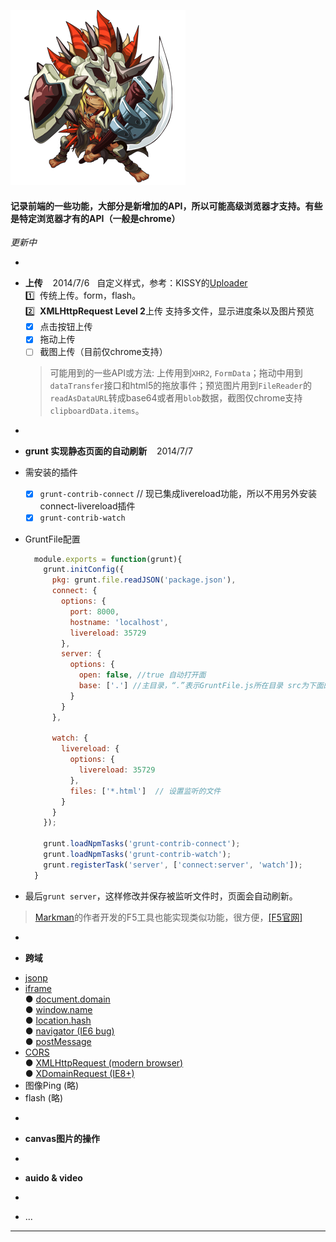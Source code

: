 ![bank](https://raw.githubusercontent.com/iMusic/link/master/assets/bank.png)
#### 记录前端的一些功能，大部分是新增加的API，所以可能高级浏览器才支持。有些是特定浏览器才有的API（一般是chrome）

_更新中_

-
* __上传__  &nbsp;&nbsp;  2014/7/6
   &nbsp;&nbsp;自定义样式，参考：KISSY的[Uploader](http://gallery.kissyui.com/uploader/1.5/guide/index.html)  
    :one: &nbsp;传统上传。form，flash。  
    :two: &nbsp;**XMLHttpRequest Level 2**上传  支持多文件，显示进度条以及图片预览
   - [x] 点击按钮上传
   - [x] 拖动上传
   - [ ] 截图上传（目前仅chrome支持）  

    >  可能用到的一些API或方法: 上传用到`XHR2`, `FormData`；拖动中用到`dataTransfer`接口和html5的拖放事件；预览图片用到`FileReader`的`readAsDataURL`转成base64或者用`blob`数据，截图仅chrome支持`clipboardData.items`。 

-
* __grunt 实现静态页面的自动刷新__ &nbsp;&nbsp;  2014/7/7
* 需安装的插件
   - [x] `grunt-contrib-connect`    // 现已集成livereload功能，所以不用另外安装connect-livereload插件
   - [x] `grunt-contrib-watch`
* GruntFile配置   

  ```javascript
    module.exports = function(grunt){
      grunt.initConfig({
        pkg: grunt.file.readJSON('package.json'),
        connect: {
          options: {
            port: 8000,
            hostname: 'localhost',
            livereload: 35729
          },
          server: {
            options: {
              open: false, //true 自动打开面
              base: ['.'] //主目录，“.”表示GruntFile.js所在目录 src为下面的src目录
            }
          }
        },

        watch: {
          livereload: {
            options: {
              livereload: 35729
            },
            files: ['*.html']  // 设置监听的文件
          }
        }
      });

      grunt.loadNpmTasks('grunt-contrib-connect');
      grunt.loadNpmTasks('grunt-contrib-watch');
      grunt.registerTask('server', ['connect:server', 'watch']);
    }
  ```
* 最后`grunt server`，这样修改并保存被监听文件时，页面会自动刷新。 

 >  [Markman](http://www.getmarkman.com/)的作者开发的F5工具也能实现类似功能，很方便，[[F5官网]](http://www.getf5.com/)

-
* __跨域__
 + [jsonp](http://segmentfault.com/blog/eq/1190000000700409)  
 + [iframe](http://segmentfault.com/blog/eq/1190000000702539)  
 ● [document.domain](http://segmentfault.com/blog/eq/1190000000702539#articleHeader0)  
 ● [window.name](http://segmentfault.com/blog/eq/1190000000702539#articleHeader1)  
 ● [location.hash](http://segmentfault.com/blog/eq/1190000000702539#articleHeader2)  
 ● [navigator (IE6 bug)](http://segmentfault.com/blog/eq/1190000000702539#articleHeader3)  
 ● [postMessage](http://segmentfault.com/blog/eq/1190000000702539#articleHeader4)  
 + [CORS](http://segmentfault.com/blog/eq/1190000000702550)  
 ● [XMLHttpRequest (modern browser)](http://segmentfault.com/blog/eq/1190000000702550#articleHeader0)  
 ● [XDomainRequest (IE8+)](http://segmentfault.com/blog/eq/1190000000702550#articleHeader1)  
 + 图像Ping (略)
 + flash (略)

-
* __canvas图片的操作__

-
* __auido & video__

-
* ...

---
